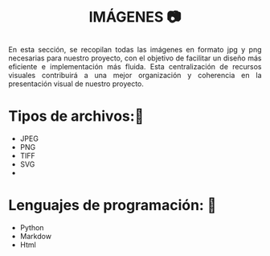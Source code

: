 # <p align="center"> IMÁGENES 📷</p>

<p align="justify"> En esta sección, se recopilan todas las imágenes en formato jpg y png necesarias para nuestro proyecto, con el objetivo de facilitar un diseño más eficiente e implementación más fluida. Esta centralización de recursos visuales contribuirá a una mejor organización y coherencia en la presentación visual de nuestro proyecto.
 </p>



# Tipos de archivos:📓
   - JPEG
   - PNG
   - TIFF
   - SVG
   - 
# Lenguajes de programación: 📑
   - Python
   - Markdow
   - Html
